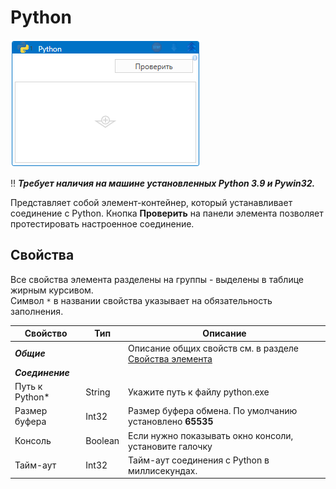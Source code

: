 # Python

![](<../../../.gitbook/assets/Python-app.png>)

:bangbang: ***Требует наличия на машине установленных Python 3.9 и Pywin32.***

Представляет собой элемент-контейнер, который устанавливает соединение с Python. Кнопка **Проверить** на панели элемента позволяет протестировать настроенное соединение.

## Свойства

Все свойства элемента разделены на группы - выделены в таблице жирным курсивом.\
Символ `*` в названии свойства указывает на обязательность заполнения.

| Свойство             | Тип                   | Описание                                      |
| -------------------- | --------------------- | --------------------------------------------- |
| ***Общие***          | | Описание общих свойств см. в разделе [Свойства элемента](https://docs.primo-rpa.ru/primo-rpa/primo-studio/process/elements#svoistva-elementa) | 
| ***Соединение***     | |  |
| Путь к Python\*      | String   | Укажите путь к файлу python.exe |
| Размер буфера        | Int32    | Размер буфера обмена. По умолчанию установлено **65535** |
| Консоль              | Boolean  | Если нужно показывать окно консоли, установите галочку |
| Тайм-аут             | Int32    | Тайм-аут соединения с Python в миллисекундах. |

